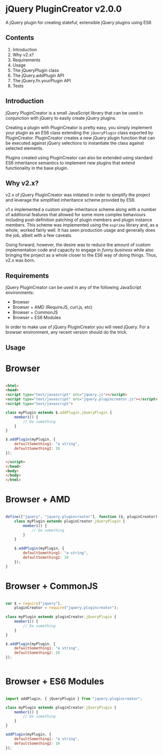 jQuery PluginCreator v2.0.0
============================

A jQuery plugin for creating stateful, extensible jQuery plugins using ES6


Contents
--------

1. Introduction
2. Why v2.x?
3. Requirements
4. Usage
5. The jQueryPlugin class
6. The jQuery.addPlugin API
7. The jQuery.fn.yourPlugin API
8. Tests


Introduction
------------

jQuery PluginCreator is a small JavaScript library that can be used in conjunction with jQuery to easily
create jQuery plugins.

Creating a plugin with PluginCreator is pretty easy, you simply implement your plugin as an ES6 class
extending the `jQueryPlugin` class exported by PluginCreator. PluginCreator creates a new jQuery plugin
function that can be executed against jQuery selections to instantiate the class against selected elements.

Plugins created using PluginCreator can also be extended using standard ES6 inheritance semantics to
implement new plugins that extend functionality in the base plugin.


Why v2.x?
---------

v2.x of jQuery PluginCreator was initiated in order to simplify the project and leverage the simplified
inheritance scheme provided by ES6. 

v1.x implemented a custom single-inheritance scheme along with a number of additional features that allowed
for some more complex behaviours including post-definition patching of plugin members and plugin instance
members. This scheme was implemented using the `esprima` library and, as a whole, worked fairly well. It
has seen production usage and generally does the job, albeit with a few caveats.

Going forward, however, the desire was to reduce the amount of custom implementation code and capacity to 
engage in _funny business_ while also bringing the project as a whole closer to the ES6 way of doing things.
Thus, v2.x was born.


Requirements
------------

jQuery PluginCreator can be used in any of the following JavaScript environments:

* Browser
* Browser + AMD (RequireJS, curl.js, etc)
* Browser + CommonJS
* Browser + ES6 Modules

In order to make use of jQuery PluginCreator you will need jQuery. For a browser environment, any recent version should
do the trick.


Usage
-----

# Browser
```html

<html>
<head>
<script type="text/javascript" src="jquery.js"></script>
<script type="text/javascript" src="jquery.plugincreator.js"></script>
<script type="text/javascript">

class myPlugin extends $.addPlugin.jQueryPlugin {
    member1() {
        // Do something
    }
}

$.addPlugin(myPlugin, {
    defaultSomething1: "a string",
    defaultSomething2: 10
});

</script>
</head>
<body>
</body>
</html>

```

# Browser + AMD
```javascript

define(["jquery", "jquery.plugincreator"], function ($, pluginCreator) {
    class myPlugin extends pluginCreator.jQueryPlugin {
        member1() {
            // Do something
        }
    }
    
    $.addPlugin(myPlugin, {
        defaultSomething1: "a string",
        defaultSomething2: 10
    });
}

```

# Browser + CommonJS
```javascript

var $ = require("jquery"),
    pluginCreator = require("jquery.plugincreator");
    
class myPlugin extends pluginCreator.jQueryPlugin {
    member1() {
        // Do something
    }
}

$.addPlugin(myPlugin, {
    defaultSomething1: "a string",
    defaultSomething2: 10
});   
    
```

# Browser + ES6 Modules
```javascript

import addPlugin, { jQueryPlugin } from "jquery.plugincreator";

class myPlugin extends pluginCreator.jQueryPlugin {
    member1() {
        // Do something
    }
}

addPlugin(myPlugin, {
    defaultSomething1: "a string",
    defaultSomething2: 10
});   
 
```